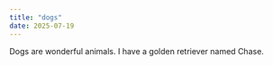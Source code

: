 ```yaml
---
title: "dogs"
date: 2025-07-19
---
```

Dogs are wonderful animals. I have a golden retriever named Chase.
